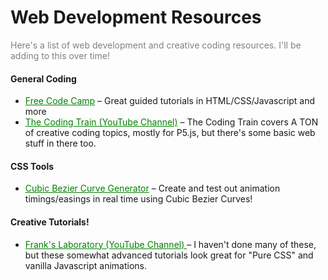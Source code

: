 # Web Development Resources
<style>
p {
    color: gray;
}

a:link {
    color: green;
}
</style>


Here's a list of web development and creative coding resources. I'll be adding to this over time!

#### General Coding
* <a href="learn.freecodecamp.org" target="blank">Free Code Camp</a> – Great guided tutorials in HTML/CSS/Javascript and more
* <a href="#" target="blank">The Coding Train (YouTube Channel)</a> – The Coding Train covers A TON of creative coding topics, mostly for P5.js, but there's some basic web stuff in there too.

#### CSS Tools
* <a href="https://cubic-bezier.com" target="blank">Cubic Bezier Curve Generator</a> – Create and test out animation timings/easings in real time using Cubic Bezier Curves!

#### Creative Tutorials!
* <a href="https://www.youtube.com/channel/UCEqc149iR-ALYkGM6TG-7vQ" target="blank"> Frank's Laboratory (YouTube Channel) </a> – I haven't done many of these, but these somewhat advanced tutorials look great for "Pure CSS" and vanilla Javascript animations.
